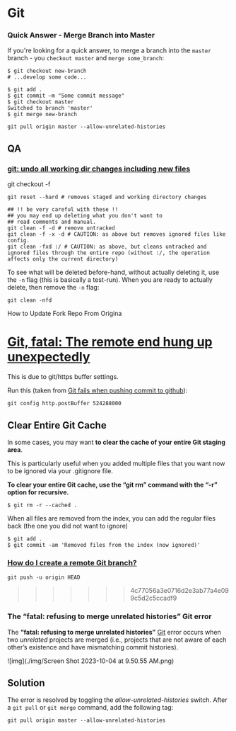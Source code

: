# Git

### Quick Answer - Merge Branch into Master

If you're looking for a quick answer, to merge a branch into the `master` branch - you `checkout master` and `merge some_branch`:

```
$ git checkout new-branch
# ...develop some code...

$ git add .
$ git commit –m "Some commit message"
$ git checkout master
Switched to branch 'master'
$ git merge new-branch

```



```
git pull origin master --allow-unrelated-histories
```

## QA

### [git: undo all working dir changes including new files](https://stackoverflow.com/questions/1090309/git-undo-all-working-dir-changes-including-new-files)

git checkout -f

```
git reset --hard # removes staged and working directory changes

## !! be very careful with these !!
## you may end up deleting what you don't want to
## read comments and manual.
git clean -f -d # remove untracked
git clean -f -x -d # CAUTION: as above but removes ignored files like config.
git clean -fxd :/ # CAUTION: as above, but cleans untracked and ignored files through the entire repo (without :/, the operation affects only the current directory)
```

To see what will be deleted before-hand, without actually deleting it, use the `-n` flag (this is basically a test-run). When you are ready to actually delete, then remove the `-n` flag:

```
git clean -nfd
```

 How to Update Fork Repo From Origina



# [Git, fatal: The remote end hung up unexpectedly](https://stackoverflow.com/questions/15240815/git-fatal-the-remote-end-hung-up-unexpectedly)

This is due to git/https buffer settings.

Run this (taken from [Git fails when pushing commit to github](https://stackoverflow.com/questions/2702731/git-fails-when-pushing-commit-to-github)):

```
git config http.postBuffer 524288000
```



## Clear Entire Git Cache

In some cases, you may want **to clear the cache of your entire Git staging area**.

This is particularly useful when you added multiple files that you want now to be ignored via your .gitignore file.

**To clear your entire Git cache, use the “git rm” command with the “-r” option for recursive.**

```
$ git rm -r --cached .
```

When all files are removed from the index, you can add the regular files back (the one you did not want to ignore)

```
$ git add .
$ git commit -am 'Removed files from the index (now ignored)'
```
### [How do I create a remote Git branch?](https://stackoverflow.com/questions/1519006/how-do-i-create-a-remote-git-branch)

```
git push -u origin HEAD
```

>>>>>>> 4c77056a3e0716d2e3ab77a4e099c5d2c5ccadf9



### The “fatal: refusing to merge unrelated histories” Git error

The **“fatal: refusing to merge unrelated histories”** [Git](https://www.educative.io/answers/what-is-git) error occurs when two *unrelated* projects are merged (i.e., projects that are not aware of each other’s existence and have mismatching commit histories).

![img](./img/Screen Shot 2023-10-04 at 9.50.55 AM.png)

## Solution

The error is resolved by toggling the *allow-unrelated-histories* switch. After a `git pull` or `git merge` command, add the following tag:

```git
git pull origin master --allow-unrelated-histories
```

